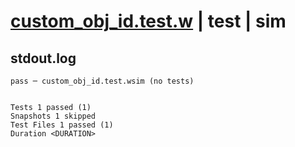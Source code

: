 # [custom_obj_id.test.w](../../../../../examples/tests/valid/custom_obj_id.test.w) | test | sim

## stdout.log
```log
pass ─ custom_obj_id.test.wsim (no tests)
 
 
Tests 1 passed (1)
Snapshots 1 skipped
Test Files 1 passed (1)
Duration <DURATION>
```

